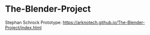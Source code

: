# The-Blender-Project
Stephan Schrock
Prototype: https://arknotech.github.io/The-Blender-Project/index.html
